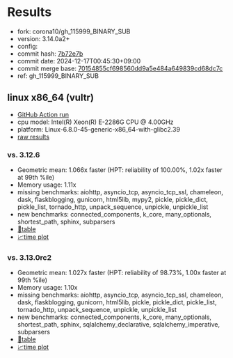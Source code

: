 # Results

- fork: corona10/gh_115999_BINARY_SUB
- version: 3.14.0a2+
- config: 
- commit hash: [7b72e7b](https://github.com/corona10/cpython/commit/7b72e7b)
- commit date: 2024-12-17T00:45:30+09:00
- commit merge base: [70154855cf698560dd9a5e484a649839cd68dc7c](https://github.com/python/cpython/commit/70154855cf698560dd9a5e484a649839cd68dc7c)
- ref: gh_115999_BINARY_SUB

## linux x86_64 (vultr)

- [GitHub Action run](https://github.com/facebookexperimental/free-threading-benchmarking/actions/runs/12357231006)
- cpu model: Intel(R) Xeon(R) E-2286G CPU @ 4.00GHz
- platform: Linux-6.8.0-45-generic-x86_64-with-glibc2.39
- [raw results](bm-20241217-vultr-x86_64-corona10-gh_115999_BINARY_SUB-3.14.0a2%2B-7b72e7b.json)

### vs. 3.12.6

- Geometric mean: 1.066x faster (HPT: reliability of 100.00%, 1.02x faster at 99th %ile)
- Memory usage: 1.11x
- missing benchmarks: aiohttp, asyncio_tcp, asyncio_tcp_ssl, chameleon, dask, flaskblogging, gunicorn, html5lib, mypy2, pickle, pickle_dict, pickle_list, tornado_http, unpack_sequence, unpickle, unpickle_list
- new benchmarks: connected_components, k_core, many_optionals, shortest_path, sphinx, subparsers
- [📄table](bm-20241217-vultr-x86_64-corona10-gh_115999_BINARY_SUB-3.14.0a2%2B-7b72e7b-vs-3.12.6.md)
- [📈time plot](bm-20241217-vultr-x86_64-corona10-gh_115999_BINARY_SUB-3.14.0a2%2B-7b72e7b-vs-3.12.6.svg)

### vs. 3.13.0rc2

- Geometric mean: 1.027x faster (HPT: reliability of 98.73%, 1.00x faster at 99th %ile)
- Memory usage: 1.10x
- missing benchmarks: aiohttp, asyncio_tcp, asyncio_tcp_ssl, chameleon, dask, flaskblogging, gunicorn, html5lib, pickle, pickle_dict, pickle_list, tornado_http, unpack_sequence, unpickle, unpickle_list
- new benchmarks: connected_components, k_core, many_optionals, shortest_path, sphinx, sqlalchemy_declarative, sqlalchemy_imperative, subparsers
- [📄table](bm-20241217-vultr-x86_64-corona10-gh_115999_BINARY_SUB-3.14.0a2%2B-7b72e7b-vs-3.13.0rc2.md)
- [📈time plot](bm-20241217-vultr-x86_64-corona10-gh_115999_BINARY_SUB-3.14.0a2%2B-7b72e7b-vs-3.13.0rc2.svg)

